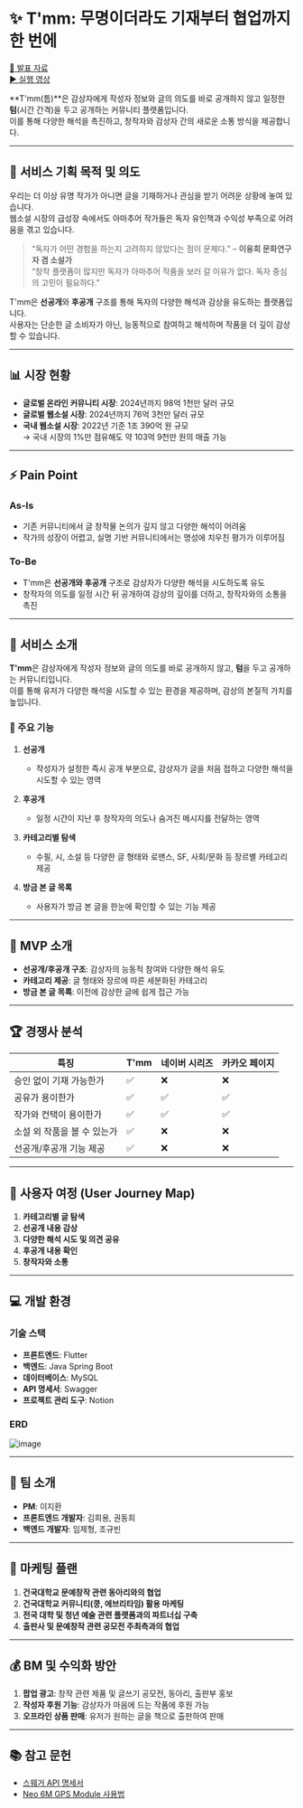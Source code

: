# ✨ T'mm: 무명이더라도 기재부터 협업까지 한 번에

[📄 발표 자료](https://github.com/user-attachments/files/18394504/Code.Nova.T.mm.pdf)  
[▶ 실행 영상](https://youtu.be/rcUROVCI6xY?feature=shared)

**T'mm(틈)**은 감상자에게 작성자 정보와 글의 의도를 바로 공개하지 않고 일정한 **텀**(시간 간격)을 두고 공개하는 커뮤니티 플랫폼입니다.  
이를 통해 다양한 해석을 촉진하고, 창작자와 감상자 간의 새로운 소통 방식을 제공합니다.

---

## 🎯 서비스 기획 목적 및 의도

우리는 더 이상 유명 작가가 아니면 글을 기재하거나 관심을 받기 어려운 상황에 놓여 있습니다.  
웹소설 시장의 급성장 속에서도 아마추어 작가들은 독자 유인책과 수익성 부족으로 어려움을 겪고 있습니다.

> “독자가 어떤 경험을 하는지 고려하지 않았다는 점이 문제다.” – **이융희 문화연구자 겸 소설가**  
> “창작 플랫폼이 많지만 독자가 아마추어 작품을 보러 갈 이유가 없다. 독자 중심의 고민이 필요하다.”

T'mm은 **선공개**와 **후공개** 구조를 통해 독자의 다양한 해석과 감상을 유도하는 플랫폼입니다.  
사용자는 단순한 글 소비자가 아닌, 능동적으로 참여하고 해석하며 작품을 더 깊이 감상할 수 있습니다.

---

## 📊 시장 현황

- **글로벌 온라인 커뮤니티 시장**: 2024년까지 98억 1천만 달러 규모  
- **글로벌 웹소설 시장**: 2024년까지 76억 3천만 달러 규모  
- **국내 웹소설 시장**: 2022년 기준 1조 390억 원 규모  
  → 국내 시장의 1%만 점유해도 약 103억 9천만 원의 매출 가능

---

## ⚡ Pain Point

### As-Is
- 기존 커뮤니티에서 글 창작물 논의가 깊지 않고 다양한 해석이 어려움  
- 작가의 성장이 어렵고, 실명 기반 커뮤니티에서는 명성에 치우친 평가가 이루어짐

### To-Be
- T'mm은 **선공개와 후공개** 구조로 감상자가 다양한 해석을 시도하도록 유도  
- 창작자의 의도를 일정 시간 뒤 공개하여 감상의 깊이를 더하고, 창작자와의 소통을 촉진

---

## 📜 서비스 소개

**T'mm**은 감상자에게 작성자 정보와 글의 의도를 바로 공개하지 않고, **텀**을 두고 공개하는 커뮤니티입니다.  
이를 통해 유저가 다양한 해석을 시도할 수 있는 환경을 제공하며, 감상의 본질적 가치를 높입니다.

### 🌟 주요 기능

1. **선공개**  
   - 작성자가 설정한 즉시 공개 부분으로, 감상자가 글을 처음 접하고 다양한 해석을 시도할 수 있는 영역

2. **후공개**  
   - 일정 시간이 지난 후 창작자의 의도나 숨겨진 메시지를 전달하는 영역

3. **카테고리별 탐색**  
   - 수필, 시, 소설 등 다양한 글 형태와 로맨스, SF, 사회/문화 등 장르별 카테고리 제공

4. **방금 본 글 목록**  
   - 사용자가 방금 본 글을 한눈에 확인할 수 있는 기능 제공

---

## 🚀 MVP 소개

- **선공개/후공개 구조**: 감상자의 능동적 참여와 다양한 해석 유도  
- **카테고리 제공**: 글 형태와 장르에 따른 세분화된 카테고리  
- **방금 본 글 목록**: 이전에 감상한 글에 쉽게 접근 가능

---

## 🏆 경쟁사 분석

| 특징                  | T'mm | 네이버 시리즈 | 카카오 페이지 |
|-----------------------|------|---------------|---------------|
| 승인 없이 기재 가능한가   | ✅   | ❌            | ❌            |
| 공유가 용이한가          | ✅   | ✅            | ✅            |
| 작가와 컨택이 용이한가    | ✅   | ✅            | ✅            |
| 소설 외 작품을 볼 수 있는가 | ✅   | ❌            | ❌            |
| 선공개/후공개 기능 제공   | ✅   | ❌            | ❌            |

---

## 🌟 사용자 여정 (User Journey Map)

1. **카테고리별 글 탐색**  
2. **선공개 내용 감상**  
3. **다양한 해석 시도 및 의견 공유**  
4. **후공개 내용 확인**  
5. **창작자와 소통**

---

## 💻 개발 환경

### 기술 스택
- **프론트엔드**: Flutter  
- **백엔드**: Java Spring Boot  
- **데이터베이스**: MySQL  
- **API 명세서**: Swagger  
- **프로젝트 관리 도구**: Notion

### ERD
![image](https://github.com/user-attachments/assets/6f3a8775-f8d9-4c53-9508-0243fef8e1ba)

---

## 👥 팀 소개

- **PM**: 이지환  
- **프론트엔드 개발자**: 김희용, 권동희  
- **백엔드 개발자**: 임제형, 조규빈  

---

## 📣 마케팅 플랜

1. **건국대학교 문예창작 관련 동아리와의 협업**  
2. **건국대학교 커뮤니티(쿵, 에브리타임) 활용 마케팅**  
3. **전국 대학 및 청년 예술 관련 플랫폼과의 파트너십 구축**  
4. **출판사 및 문예창작 관련 공모전 주최측과의 협업**

---

## 💰 BM 및 수익화 방안

1. **팝업 광고**: 창작 관련 제품 및 글쓰기 공모전, 동아리, 출판부 홍보  
2. **작성자 후원 기능**: 감상자가 마음에 드는 작품에 후원 가능  
3. **오프라인 상품 판매**: 유저가 원하는 글을 책으로 출판하여 판매

---

## 📚 참고 문헌

- [스웨거 API 명세서](#)  
- [Neo 6M GPS Module 사용법](https://sparklers-the-makers.github.io)
